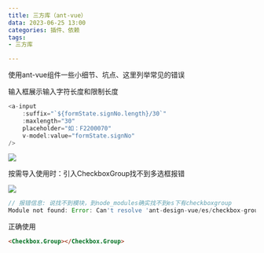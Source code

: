 ```yaml
---
title: 三方库（ant-vue）
data: 2023-06-25 13:00
categories: 插件、依赖
tags: 
- 三方库

---
```


使用ant-vue组件一些小细节、坑点、这里列举常见的错误

<!-- more -->

输入框展示输入字符长度和限制长度

```js
<a-input
    :suffix="`${formState.signNo.length}/30`"
    :maxlength="30"
    placeholder="如：F2200070"
    v-model:value="formState.signNo"
/>
```

![](http://linmingqi.top/img/%E5%AD%97%E7%AC%A6%E9%95%BF%E5%BA%A6%E5%B1%95%E7%A4%BA.png)

按需导入使用时：引入CheckboxGroup找不到多选框报错

![](http://linmingqi.top/img/%E5%BC%95%E5%85%A5%E5%A4%9A%E9%80%89%E6%A1%86%E6%8A%A5%E9%94%99.png)

```js
// 报错信息: 说找不到模块，到node_modules确实找不到es下有checkboxgroup
Module not found: Error: Can't resolve 'ant-design-vue/es/checkbox-group/style'

```

正确使用
```html
<Checkbox.Group></Checkbox.Group>
```

<!-- more -->


 
